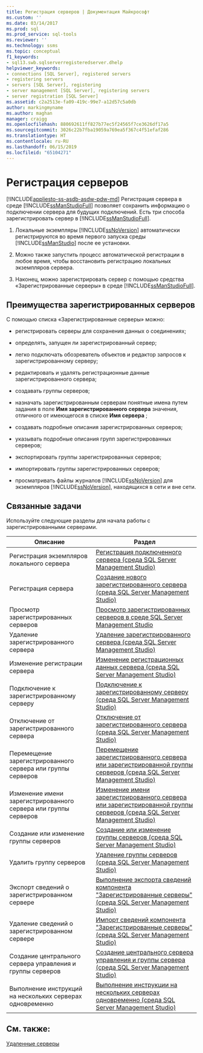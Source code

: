```yaml
---
title: Регистрация серверов | Документация Майкрософт
ms.custom: ''
ms.date: 03/14/2017
ms.prod: sql
ms.prod_service: sql-tools
ms.reviewer: ''
ms.technology: ssms
ms.topic: conceptual
f1_keywords:
- sql13.swb.sqlserverregisteredserver.dhelp
helpviewer_keywords:
- connections [SQL Server], registered servers
- registering servers
- servers [SQL Server], registering
- server management [SQL Server], registering servers
- server registration [SQL Server]
ms.assetid: c2a2513e-fa09-419c-99e7-a12d57c5a0db
author: markingmyname
ms.author: maghan
manager: craigg
ms.openlocfilehash: 880692611ff827b77ec5f24565f7ce3626df17a5
ms.sourcegitcommit: 3026c22b7fba19059a769ea5f367c4f51efaf286
ms.translationtype: HT
ms.contentlocale: ru-RU
ms.lasthandoff: 06/15/2019
ms.locfileid: "65104271"
---
```

# <a name="register-servers"></a>Регистрация серверов
[!INCLUDE[appliesto-ss-asdb-asdw-pdw-md](../../includes/appliesto-ss-asdb-asdw-pdw-md.md)]
  Регистрация сервера в среде [!INCLUDE[ssManStudioFull](../../includes/ssmanstudiofull-md.md)] позволяет сохранить информацию о подключении сервера для будущих подключений. Есть три способа зарегистрировать сервер в [!INCLUDE[ssManStudioFull](../../includes/ssmanstudiofull-md.md)].  
  
1.  Локальные экземпляры [!INCLUDE[ssNoVersion](../../includes/ssnoversion-md.md)] автоматически регистрируются во время первого запуска среды [!INCLUDE[ssManStudio](../../includes/ssmanstudio-md.md)] после ее установки.  
  
2.  Можно также запустить процесс автоматической регистрации в любое время, чтобы восстановить регистрацию локальных экземпляров сервера.  
  
3.  Наконец, можно зарегистрировать сервер с помощью средства «Зарегистрированные серверы» в среде [!INCLUDE[ssManStudioFull](../../includes/ssmanstudiofull-md.md)].  
  
## <a name="benefits-of-registered-servers"></a>Преимущества зарегистрированных серверов  
 С помощью списка «Зарегистрированные серверы» можно:  
  
-   регистрировать серверы для сохранения данных о соединениях;  
  
-   определять, запущен ли зарегистрированный сервер;  
  
-   легко подключать обозреватель объектов и редактор запросов к зарегистрированному серверу;  
  
-   редактировать и удалять регистрационные данные зарегистрированного сервера;  
  
-   создавать группы серверов;  
  
-   назначать зарегистрированным серверам понятные имена путем задания в поле **Имя зарегистрированного сервера** значения, отличного от имеющегося в списке **Имя сервера** ;  
  
-   создавать подробные описания зарегистрированных серверов;  
  
-   указывать подробные описания групп зарегистрированных серверов;  
  
-   экспортировать группы зарегистрированных серверов;  
  
-   импортировать группы зарегистрированных серверов;  
  
-   просматривать файлы журналов [!INCLUDE[ssNoVersion](../../includes/ssnoversion-md.md)] для экземпляров [!INCLUDE[ssNoVersion](../../includes/ssnoversion-md.md)], находящихся в сети и вне сети.  
  
## <a name="related-tasks"></a>Связанные задачи  
 Используйте следующие разделы для начала работы с зарегистрированными серверами.  
  
|**Описание**|**Раздел**|  
|---------------------|---------------|  
|Регистрация экземпляров локального сервера|[Регистрация подключенного сервера (среда SQL Server Management Studio)](../../tools/sql-server-management-studio/register-a-connected-server-sql-server-management-studio.md)|  
|Регистрация сервера|[Создание нового зарегистрированного сервера (среда SQL Server Management Studio)](../../tools/sql-server-management-studio/create-a-new-registered-server-sql-server-management-studio.md)|  
|Просмотр зарегистрированных серверов|[Просмотр зарегистрированных серверов в среде SQL Server Management Studio](../../tools/sql-server-management-studio/view-registered-servers-in-sql-server-management-studio.md)|  
|Удаление зарегистрированного сервера|[Удаление зарегистрированного сервера (среда SQL Server Management Studio)](../../tools/sql-server-management-studio/remove-a-registered-server-sql-server-management-studio.md)|  
|Изменение регистрации сервера|[Изменение регистрационных данных сервера (среда SQL Server Management Studio)](../../tools/sql-server-management-studio/change-a-server-s-registration-sql-server-management-studio.md)|  
|Подключение к зарегистрированному серверу|[Подключение к зарегистрированному серверу (среда SQL Server Management Studio)](../../tools/sql-server-management-studio/connect-to-a-registered-server-sql-server-management-studio.md)|  
|Отключение от зарегистрированного сервера|[Отключение от зарегистрированного сервера (среда SQL Server Management Studio)](../../tools/sql-server-management-studio/disconnect-from-a-registered-server-sql-server-management-studio.md)|  
|Перемещение зарегистрированного сервера или группы серверов|[Перемещение зарегистрированного сервера или зарегистрированной группы серверов (среда SQL Server Management Studio)](../../tools/sql-server-management-studio/move-a-registered-server-or-registered-server-group.md)|  
|Изменение имени зарегистрированного сервера или группы серверов|[Изменение имени зарегистрированного сервера или зарегистрированной группы серверов (среда SQL Server Management Studio)](../../tools/sql-server-management-studio/change-the-name-of-registered-server-or-registered-server-group.md)|  
|Создание или изменение группы серверов|[Создание или изменение группы серверов (среда SQL Server Management Studio)](../../tools/sql-server-management-studio/create-or-edit-a-server-group-sql-server-management-studio.md)|  
|Удалить группу серверов|[Удаление группы серверов (среда SQL Server Management Studio)](../../tools/sql-server-management-studio/remove-a-server-group-sql-server-management-studio.md)|  
|Экспорт сведений о зарегистрированном сервере|[Выполнение экспорта сведений компонента "Зарегистрированные серверы" (среда SQL Server Management Studio)](../../tools/sql-server-management-studio/export-registered-server-information-sql-server-management-studio.md)|  
|Удаление сведений о зарегистрированном сервере|[Импорт сведений компонента "Зарегистрированные серверы" (среда SQL Server Management Studio)](../../tools/sql-server-management-studio/import-registered-server-information-sql-server-management-studio.md)|  
|Создание центрального сервера управления и группы серверов|[Создание центрального сервера управления и группы сервера (среда SQL Server Management Studio)](../../tools/sql-server-management-studio/create-a-central-management-server-and-server-group.md)|  
|Выполнение инструкций на нескольких серверах одновременно|[Выполнение инструкции на нескольких серверах одновременно (среда SQL Server Management Studio)](../../tools/sql-server-management-studio/execute-statements-against-multiple-servers-simultaneously.md)|  
  
## <a name="see-also"></a>См. также:  
 [Удаленные серверы](../../database-engine/configure-windows/remote-servers.md)  
  
  
